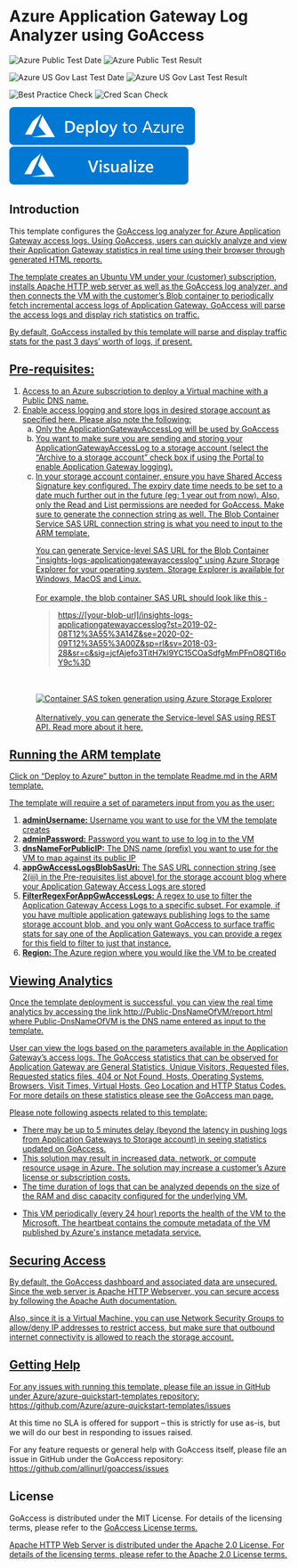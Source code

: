 # Azure Application Gateway Log Analyzer using GoAccess

![Azure Public Test Date](https://azurequickstartsservice.blob.core.windows.net/badges/application-gateway-logviewer-goaccess/PublicLastTestDate.svg)
![Azure Public Test Result](https://azurequickstartsservice.blob.core.windows.net/badges/application-gateway-logviewer-goaccess/PublicDeployment.svg)

![Azure US Gov Last Test Date](https://azurequickstartsservice.blob.core.windows.net/badges/application-gateway-logviewer-goaccess/FairfaxLastTestDate.svg)
![Azure US Gov Last Test Result](https://azurequickstartsservice.blob.core.windows.net/badges/application-gateway-logviewer-goaccess/FairfaxDeployment.svg)

![Best Practice Check](https://azurequickstartsservice.blob.core.windows.net/badges/application-gateway-logviewer-goaccess/BestPracticeResult.svg)
![Cred Scan Check](https://azurequickstartsservice.blob.core.windows.net/badges/application-gateway-logviewer-goaccess/CredScanResult.svg)

[![Deploy To Azure](https://raw.githubusercontent.com/Azure/azure-quickstart-templates/master/1-CONTRIBUTION-GUIDE/images/deploytoazure.svg?sanitize=true)](https://portal.azure.com/#create/Microsoft.Template/uri/https%3A%2F%2Fraw.githubusercontent.com%2FAzure%2Fazure-quickstart-templates%2Fmaster%2Fapplication-gateway-logviewer-goaccess%2Fazuredeploy.json)
[![Visualize](https://raw.githubusercontent.com/Azure/azure-quickstart-templates/master/1-CONTRIBUTION-GUIDE/images/visualizebutton.svg?sanitize=true)](http://armviz.io/#/?load=https%3A%2F%2Fraw.githubusercontent.com%2FAzure%2Fazure-quickstart-templates%2Fmaster%2Fapplication-gateway-logviewer-goaccess%2Fazuredeploy.json)

<h2>Introduction</h2>
This template configures the <a href="https://goaccess.io">GoAccess log analyzer for Azure Application Gateway access logs. Using GoAccess, users can quickly analyze and view their Application Gateway statistics in real time using their browser through generated HTML reports.
 
The template creates an Ubuntu VM under your (customer) subscription, installs Apache HTTP web server as well as the GoAccess log analyzer, and then connects the VM with the customer’s Blob container to periodically fetch incremental access logs of Application Gateway. GoAccess will parse the access logs and display rich statistics on traffic.

By default, GoAccess installed by this template will parse and display traffic
stats for the past 3 days’ worth of logs, if present.

<h2>Pre-requisites:</h2>
    <ol type="1">
    <li>Access to an Azure subscription to deploy a Virtual machine with a Public DNS name.</li>
    <li>Enable access logging and store logs in desired storage account as specified <a    href="https://docs.microsoft.com/en-us/azure/application-gateway/application-gateway-diagnostics#diagnostic-logging">here. Please also note the following:    
    <ol type="a">
        <li>Only the ApplicationGatewayAccessLog will be used by GoAccess</li>
        <li>You want to make sure you are sending and storing your ApplicationGatewayAccessLog to a storage account (select the “Archive to a storage account” check box if using the Portal to enable Application Gateway logging).</li>
        <li>In your storage account container, ensure you have Shared Access Signature key configured. The expiry date time needs to be set to a date much further out in the future (eg: 1 year out from now). Also, only the Read and List permissions are needed for GoAccess. Make sure to generate the connection string as well.  The Blob Container Service SAS URL connection string is what you need to input to the ARM template.
        <p>You can generate Service-level SAS URL for the Blob Container "insights-logs-applicationgatewayaccesslog" using <a href="https://azure.microsoft.com/en-in/features/storage-explorer/">Azure Storage Explorer for your operating system. Storage Explorer is available for Windows, MacOS and Linux.<br /><br />
          For example, the blob container SAS URL should look like this - <blockquote>https://[your-blob-url]/insights-logs-applicationgatewayaccesslog?st=2019-02-08T12%3A55%3A14Z&se=2020-02-09T12%3A55%3A00Z&sp=rl&sv=2018-03-28&sr=c&sig=jcfAjefo3TitH7kl9YC15COaSdfgMmPFnO8QTI6oY9c%3D</blockquote> <br /><br />
<img src="https://user-images.githubusercontent.com/6194147/52483050-f2ec1800-2bd8-11e9-8982-224ddd37dfa9.png" width="1000" title="Container SAS token generation using Azure Storage Explorer">
            <br /><br />Alternatively, you can generate the Service-level SAS using REST API. Read more about it <a href="https://docs.microsoft.com/en-us/rest/api/storageservices/constructing-a-service-sas">here.
          </li>
    </ol>
    </li>
    </ol>

<h2>Running the ARM template</h2>

Click on “Deploy to Azure” button in the template Readme.md in the ARM template.

The template will require a set of parameters input from you as the user:
<ol type="1"> <li><b>adminUsername:</b> Username you want to use for the VM the
template creates</li> <li><b>adminPassword:</b> Password you want to use to log
in to the VM</li> <li><b>dnsNameForPublicIP:</b> The DNS name (prefix) you want
to use for the VM to map against its public IP</li>
<li><b>appGwAccessLogsBlobSasUri:</b> The SAS URL connection string (see 2(iii)
in the Pre-requisites list above) for the storage account blog where your
Application Gateway Access Logs are stored</li>
<li><b>FilterRegexForAppGwAccessLogs:</b> A regex to use to filter the
Application Gateway Access Logs to a specific subset. For example, if you have
multiple application gateways publishing logs to the same storage account blob,
and you only want GoAccess to surface traffic stats for say one of the
Application Gateways, you can provide a regex for this field to filter to just
that instance.</li> <li><b>Region:</b> The Azure region where you would like the
VM to be created</li> </ol>

<h2>Viewing Analytics</h2>

Once the template deployment is successful, you can view the real time analytics
by accessing the link <u>http://Public-DnsNameOfVM/report.html</u> where
Public-DnsNameOfVM is the DNS name entered as input to the template.

User can view the logs based on the parameters available in the Application
Gateway’s access logs. The GoAccess <a href="https://goaccess.io/man">statistics
that can be observed for Application Gateway are General Statistics, Unique
Visitors, Requested files, Requested statics files, 404 or Not Found, Hosts,
Operating Systems, Browsers, Visit Times, Virtual Hosts, Geo Location and HTTP
Status Codes. For more details on these statistics please see the
<a href="https://goaccess.io/man">GoAccess man page.

Please note following aspects related to this template: <ul> <li>There may be up
to 5 minutes delay (beyond the latency in pushing logs from Application Gateways
to Storage account) in seeing statistics updated on GoAccess.</li> <li>This
solution may result in increased data, network, or compute resource usage in
Azure. The solution may increase a customer’s Azure license or subscription
costs.</li> <li>The time duration of logs that can be analyzed depends on the
size of the RAM and disc capacity configured for the underlying VM.</li>
<li>This VM periodically (every 24 hour) reports the health of the VM to the
Microsoft. The heartbeat contains the compute metadata of the VM published by
Azure's
<a href="https://docs.microsoft.com/en-us/azure/virtual-machines/windows/instance-metadata-service">instance
metadata service. </ul>

<h2>Securing Access</h2>

By default, the GoAccess dashboard and associated data are unsecured. Since the
web server is Apache HTTP Webserver, you can secure access by following the
<a href="https://httpd.apache.org/docs/2.4/howto/auth.html">Apache Auth
documentation.

Also, since it is a Virtual Machine, you can use
<a href="https://docs.microsoft.com/en-us/azure/virtual-network/tutorial-filter-network-traffic">Network
Security Groups to allow/deny IP addresses to restrict access, but make sure
that outbound internet connectivity is allowed to reach the storage account.

<h2>Getting Help</h2>

For any issues with running this template, please file an issue in GitHub under
Azure/azure-quickstart-templates repository:
<u>https://github.com/Azure/azure-quickstart-templates/issues</u>

At this time no SLA is offered for support – this is strictly for use as-is, but
we will do our best in responding to issues raised.

For any feature requests or general help with GoAccess itself, please file an
issue in GitHub under the GoAccess repository:
<u>https://github.com/allinurl/goaccess/issues</u>

<h2>License</h2>

GoAccess is distributed under the MIT License. For details of the licensing
terms, please refer to the
<a href="https://github.com/allinurl/goaccess/blob/master/COPYING">GoAccess
License terms.

Apache HTTP Web Server is distributed under the Apache 2.0 License. For details
of the licensing terms, please refer to
<a href="http://www.apache.org/licenses/LICENSE-2.0">the Apache 2.0 License
terms.
